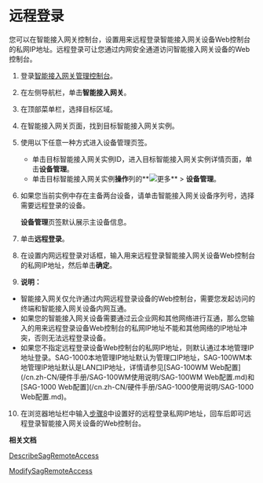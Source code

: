 # 远程登录

您可以在智能接入网关控制台，设置用来远程登录智能接入网关设备Web控制台的私网IP地址。远程登录可让您通过内网安全通道访问智能接入网关设备的Web控制台。

1.  登录[智能接入网关管理控制台](https://smartag.console.aliyun.com)。

2.  在左侧导航栏，单击**智能接入网关**。

3.  在顶部菜单栏，选择目标区域。

4.  在智能接入网关页面，找到目标智能接入网关实例。

5.  使用以下任意一种方式进入设备管理页签。

    -   单击目标智能接入网关实例ID，进入目标智能接入网关实例详情页面，单击**设备管理**。
    -   单击目标智能接入网关实例**操作**列的**![更多](https://static-aliyun-doc.oss-cn-hangzhou.aliyuncs.com/assets/img/zh-CN/2036803061/p101595.png)** \> **设备管理**。
6.  如果您当前实例中存在主备两台设备，请单击智能接入网关设备序列号，选择需要远程登录的设备。

    **设备管理**页签默认展示主设备信息。

7.  单击**远程登录**。

8.  在设置内网远程登录对话框，输入用来远程登录智能接入网关设备Web控制台的私网IP地址，然后单击**确定**。

9.  **说明：**

-   智能接入网关仅允许通过内网远程登录设备的Web控制台，需要您发起访问的终端和智能接入网关设备内网互通。
-   如果您的智能接入网关设备需要通过云企业网和其他网络进行互通，那么您输入的用来远程登录设备Web控制台的私网IP地址不能和其他网络的IP地址冲突，否则无法远程登录设备。
-   如果您不指定远程登录设备Web控制台的私网IP地址，则默认通过本地管理IP地址登录。SAG-1000本地管理IP地址默认为管理口IP地址，SAG-100WM本地管理IP地址默认是LAN口IP地址，详情请参见[SAG-100WM Web配置](/cn.zh-CN/硬件手册/SAG-100WM使用说明/SAG-100WM Web配置.md)和[SAG-1000 Web配置](/cn.zh-CN/硬件手册/SAG-1000使用说明/SAG-1000 Web配置.md)。
10. 在浏览器地址栏中输入[步骤8](#step_p2a_dh4_v02)中设置好的远程登录私网IP地址，回车后即可远程登录智能接入网关设备的Web控制台。


**相关文档**  


[DescribeSagRemoteAccess](/cn.zh-CN/API参考/智能接入网关/DescribeSagRemoteAccess.md)

[ModifySagRemoteAccess](/cn.zh-CN/API参考/智能接入网关/ModifySagRemoteAccess.md)

